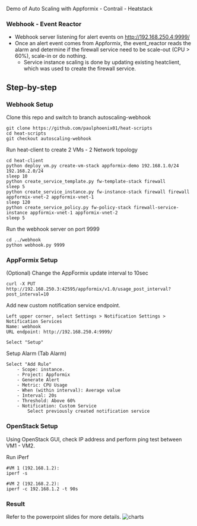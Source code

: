 Demo of Auto Scaling with Appformix - Contrail - Heatstack

### Webhook - Event Reactor
- Webhook server listening for alert events on http://192.168.250.4:9999/
- Once an alert event comes from Appformix, the event_reactor reads the alarm and determine if the firewall service need to be scale-out (CPU > 60%), scale-in or do nothing.
    + Service instance scaling is done by updating existing heatclient, which was used to create the firewall service.

## Step-by-step 
### Webhook Setup
Clone this repo and switch to branch autoscaling-webhook
```
git clone https://github.com/paulphoenix01/heat-scripts
cd heat-scripts
git checkout autoscaling-webhook
```

Run heat-client to create 2 VMs - 2 Network topology
```
cd heat-client
python deploy_vm.py create-vm-stack appformix-demo 192.168.1.0/24 192.168.2.0/24
sleep 10
python create_service_template.py fw-template-stack firewall
sleep 5	
python create_service_instance.py fw-instance-stack firewall firewall appformix-vnet-2 appformix-vnet-1
sleep 120
python create_service_policy.py fw-policy-stack firewall-service-instance appformix-vnet-1 appformix-vnet-2
sleep 5
```

Run the webhook server on port 9999
```
cd ../webhook
python webhook.py 9999
```

### AppFormix Setup
(Optional) Change the AppFormix update interval to 10sec
```
curl -X PUT http://192.168.250.3:42595/appformix/v1.0/usage_post_interval?post_interval=10
```

Add new custom notification service endpoint.
```
Left upper corner, select Settings > Notification Settings > Notification Services
Name: webhook
URL endpoint: http://192.168.250.4:9999/

Select "Setup"
```

Setup Alarm (Tab Alarm)
```
Select "Add Rule"
    - Scope: instance. 
    - Project: Appformix
    - Generate Alert
    - Metric: CPU Usage
    - When (within interval): Average value
    - Interval: 20s
    - Threshold: Above 60%
    - Notification: Custom Service
        Select previously created notification service
```

### OpenStack Setup
Using OpenStack GUI, check IP address and perform ping test between VM1 - VM2.

Run iPerf
```
#VM 1 (192.168.1.2): 
iperf -s
```
```
#VM 2 (192.168.2.2):
iperf -c 192.168.1.2 -t 90s
```


### Result
Refer to the powerpoint slides for more details.
![charts](https://i.imgur.com/5o91Ssm.png)

